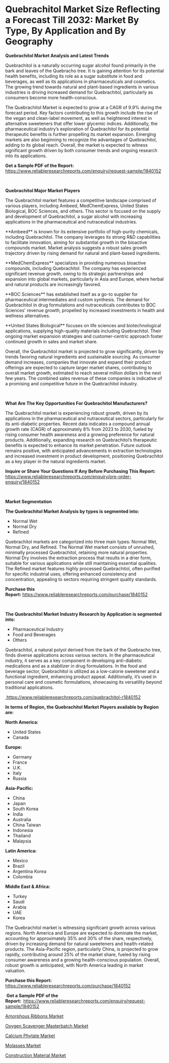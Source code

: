 <p><h1>Quebrachitol Market Size Reflecting a Forecast Till 2032: Market By Type, By Application and By Geography</h1></p><p><strong>Quebrachitol Market Analysis and Latest Trends</strong></p>
<p><p>Quebrachitol is a naturally occurring sugar alcohol found primarily in the bark and leaves of the Quebracho tree. It is gaining attention for its potential health benefits, including its role as a sugar substitute in food and beverages, as well as its applications in pharmaceuticals and cosmetics. The growing trend towards natural and plant-based ingredients in various industries is driving increased demand for Quebrachitol, particularly as consumers become more health-conscious.</p><p>The Quebrachitol Market is expected to grow at a CAGR of 9.9% during the forecast period. Key factors contributing to this growth include the rise of the vegan and clean-label movement, as well as heightened interest in alternative sweeteners that offer lower glycemic indices. Additionally, the pharmaceutical industry’s exploration of Quebrachitol for its potential therapeutic benefits is further propelling its market expansion. Emerging markets are also beginning to recognize the advantages of Quebrachitol, adding to its global reach. Overall, the market is expected to witness significant growth driven by both consumer trends and ongoing research into its applications.</p></p>
<p><strong>Get a Sample PDF of the Report:&nbsp;</strong> <a href="https://www.reliableresearchreports.com/enquiry/request-sample/1840152?utm_campaign=1581&utm_medium=2&utm_source=Github&utm_content=ia&utm_term=30012025&utm_id=quebrachitol">https://www.reliableresearchreports.com/enquiry/request-sample/1840152</a></p>
<p>&nbsp;</p>
<p><strong>Quebrachitol Major Market Players</strong></p>
<p><p>The Quebrachitol market features a competitive landscape comprised of various players, including Ambeed, MedChemExpress, United States Biological, BOC Sciences, and others. This sector is focused on the supply and development of Quebrachitol, a sugar alcohol with increasing applications in the pharmaceutical and nutraceutical industries.</p><p>**Ambeed** is known for its extensive portfolio of high-purity chemicals, including Quebrachitol. The company leverages its strong R&D capabilities to facilitate innovation, aiming for substantial growth in the bioactive compounds market. Market analysis suggests a robust sales growth trajectory driven by rising demand for natural and plant-based ingredients.</p><p>**MedChemExpress** specializes in providing numerous bioactive compounds, including Quebrachitol. The company has experienced significant revenue growth, owing to its strategic partnerships and expansion into global markets, particularly in Asia and Europe, where herbal and natural products are increasingly favored.</p><p>**BOC Sciences** has established itself as a go-to supplier for pharmaceutical intermediates and custom synthesis. The demand for Quebrachitol in drug formulations and nutraceuticals contributes to BOC Sciences' revenue growth, propelled by increased investments in health and wellness alternatives.</p><p>**United States Biological** focuses on life sciences and biotechnological applications, supplying high-quality materials including Quebrachitol. Their ongoing market expansion strategies and customer-centric approach foster continued growth in sales and market share.</p><p>Overall, the Quebrachitol market is projected to grow significantly, driven by trends favoring natural ingredients and sustainable sourcing. As consumer demand increases, companies that innovate and expand their product offerings are expected to capture larger market shares, contributing to overall market growth, estimated to reach several million dollars in the next few years. The combined sales revenue of these companies is indicative of a promising and competitive future in the Quebrachitol industry.</p></p>
<p>&nbsp;</p>
<p><strong>What Are The Key Opportunities For Quebrachitol Manufacturers?</strong></p>
<p><p>The Quebrachitol market is experiencing robust growth, driven by its applications in the pharmaceutical and nutraceutical sectors, particularly for its anti-diabetic properties. Recent data indicates a compound annual growth rate (CAGR) of approximately 8% from 2023 to 2030, fueled by rising consumer health awareness and a growing preference for natural products. Additionally, expanding research on Quebrachitol’s therapeutic benefits is expected to enhance its market penetration. Future outlook remains positive, with anticipated advancements in extraction technologies and increased investment in product development, positioning Quebrachitol as a key player in the natural ingredients market.</p></p>
<p><strong>Inquire or Share Your Questions If Any Before Purchasing This Report:</strong> <a href="https://www.reliableresearchreports.com/enquiry/pre-order-enquiry/1840152?utm_campaign=1581&utm_medium=2&utm_source=Github&utm_content=ia&utm_term=30012025&utm_id=quebrachitol">https://www.reliableresearchreports.com/enquiry/pre-order-enquiry/1840152</a></p>
<p>&nbsp;</p>
<p><strong>Market Segmentation</strong></p>
<p><strong>The Quebrachitol Market Analysis by types is segmented into:</strong></p>
<p><ul><li>Normal Wet</li><li>Normal Dry</li><li>Refined</li></ul></p>
<p><p>Quebrachitol markets are categorized into three main types: Normal Wet, Normal Dry, and Refined. The Normal Wet market consists of unrushed, minimally processed Quebrachitol, retaining more natural properties. Normal Dry involves the extraction process that results in a drier form, suitable for various applications while still maintaining essential qualities. The Refined market features highly processed Quebrachitol, often purified for specific industrial uses, offering enhanced consistency and concentration, appealing to sectors requiring stringent quality standards.</p></p>
<p><strong>Purchase this Report:&nbsp;</strong><a href="https://www.reliableresearchreports.com/purchase/1840152?utm_campaign=1581&utm_medium=2&utm_source=Github&utm_content=ia&utm_term=30012025&utm_id=quebrachitol">https://www.reliableresearchreports.com/purchase/1840152</a></p>
<p>&nbsp;</p>
<p><strong>The Quebrachitol Market Industry Research by Application is segmented into:</strong></p>
<p><ul><li>Pharmaceutical Industry</li><li>Food and Beverages</li><li>Others</li></ul></p>
<p><p>Quebrachitol, a natural polyol derived from the bark of the Quebracho tree, finds diverse applications across various sectors. In the pharmaceutical industry, it serves as a key component in developing anti-diabetic medications and as a stabilizer in drug formulations. In the food and beverage sector, Quebrachitol is utilized as a low-calorie sweetener and a functional ingredient, enhancing product appeal. Additionally, it’s used in personal care and cosmetic formulations, showcasing its versatility beyond traditional applications.</p></p>
<p><a href="https://www.reliableresearchreports.com/quebrachitol-r1840152?utm_campaign=1581&utm_medium=2&utm_source=Github&utm_content=ia&utm_term=30012025&utm_id=quebrachitol">&nbsp;https://www.reliableresearchreports.com/quebrachitol-r1840152</a></p>
<p><strong>In terms of Region, the Quebrachitol Market Players available by Region are:</strong></p>
<p>
    <p> <strong> North America: </strong>
        <ul>
            <li>United States</li>
            <li>Canada</li>
        </ul>
        </p> 
    <p> <strong> Europe: </strong>
        <ul>
            <li>Germany</li>
            <li>France</li>
            <li>U.K.</li>
            <li>Italy</li>
            <li>Russia</li>
        </ul>
        </p> 
    <p> <strong> Asia-Pacific: </strong>
        <ul>
            <li>China</li>
            <li>Japan</li>
            <li>South Korea</li>
            <li>India</li>
            <li>Australia</li>
            <li>China Taiwan</li>
            <li>Indonesia</li>
            <li>Thailand</li>
            <li>Malaysia</li>
        </ul>
        </p> 
    <p> <strong> Latin America: </strong>
        <ul>
            <li>Mexico</li>
            <li>Brazil</li>
            <li>Argentina Korea</li>
            <li>Colombia</li>
        </ul>
        </p> 
    <p> <strong> Middle East & Africa: </strong>
        <ul>
            <li>Turkey</li>
            <li>Saudi</li>
            <li>Arabia</li>
            <li>UAE</li>
            <li>Korea</li>
        </ul>
    </p>
    </p>
<p><p>The Quebrachitol market is witnessing significant growth across various regions. North America and Europe are expected to dominate the market, accounting for approximately 35% and 30% of the share, respectively, driven by increasing demand for natural sweeteners and health-related products. The Asia-Pacific region, particularly China, is projected to grow rapidly, contributing around 25% of the market share, fueled by rising consumer awareness and a growing health-conscious population. Overall, robust growth is anticipated, with North America leading in market valuation.</p></p>
<p><strong>Purchase this Report: </strong><a href="https://www.reliableresearchreports.com/purchase/1840152?utm_campaign=1581&utm_medium=2&utm_source=Github&utm_content=ia&utm_term=30012025&utm_id=quebrachitol">https://www.reliableresearchreports.com/purchase/1840152</a></p>
<p>&nbsp;<strong>Get a Sample PDF of the Report:&nbsp;&nbsp;</strong><a href="https://www.reliableresearchreports.com/enquiry/request-sample/1840152?utm_campaign=1581&utm_medium=2&utm_source=Github&utm_content=ia&utm_term=30012025&utm_id=quebrachitol">https://www.reliableresearchreports.com/enquiry/request-sample/1840152</a></p>
<p><strong></strong></p>
<p><p><a href="https://github.com/beroxiluwaya/Market-Research-Report-List-1/blob/main/amorphous-ribbons-market.md?utm_campaign=1581&utm_medium=2&utm_source=Github&utm_content=ia&utm_term=30012025&utm_id=quebrachitol">Amorphous Ribbons Market</a></p><p><a href="https://github.com/meuskocov/Market-Research-Report-List-1/blob/main/oxygen-scavenger-masterbatch-market.md?utm_campaign=1581&utm_medium=2&utm_source=Github&utm_content=ia&utm_term=30012025&utm_id=quebrachitol">Oxygen Scavenger Masterbatch Market</a></p><p><a href="https://github.com/elitasvimal/Market-Research-Report-List-1/blob/main/calcium-phytate-market.md?utm_campaign=1581&utm_medium=2&utm_source=Github&utm_content=ia&utm_term=30012025&utm_id=quebrachitol">Calcium Phytate Market</a></p><p><a href="https://github.com/genayziben/Market-Research-Report-List-1/blob/main/molasses-market.md?utm_campaign=1581&utm_medium=2&utm_source=Github&utm_content=ia&utm_term=30012025&utm_id=quebrachitol">Molasses Market</a></p><p><a href="https://github.com/binnazcassam/Market-Research-Report-List-1/blob/main/construction-material-market.md?utm_campaign=1581&utm_medium=2&utm_source=Github&utm_content=ia&utm_term=30012025&utm_id=quebrachitol">Construction Material Market</a></p></p>